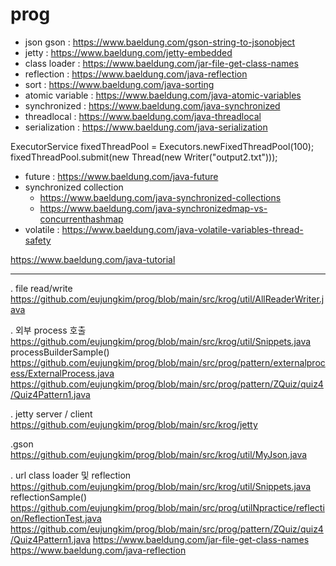 # prog
- json gson : https://www.baeldung.com/gson-string-to-jsonobject
- jetty : https://www.baeldung.com/jetty-embedded
- class loader : https://www.baeldung.com/jar-file-get-class-names
- reflection : https://www.baeldung.com/java-reflection
- sort : https://www.baeldung.com/java-sorting
- atomic variable : https://www.baeldung.com/java-atomic-variables
- synchronized : https://www.baeldung.com/java-synchronized
- threadlocal : https://www.baeldung.com/java-threadlocal
- serialization : https://www.baeldung.com/java-serialization

ExecutorService fixedThreadPool = Executors.newFixedThreadPool(100);
fixedThreadPool.submit(new Thread(new Writer("output2.txt")));

- future : https://www.baeldung.com/java-future
- synchronized collection
  - https://www.baeldung.com/java-synchronized-collections
  - https://www.baeldung.com/java-synchronizedmap-vs-concurrenthashmap
- volatile : https://www.baeldung.com/java-volatile-variables-thread-safety

https://www.baeldung.com/java-tutorial

---
. file read/write
https://github.com/eujungkim/prog/blob/main/src/krog/util/AllReaderWriter.java

. 외부 process 호출
https://github.com/eujungkim/prog/blob/main/src/krog/util/Snippets.java processBuilderSample()
https://github.com/eujungkim/prog/blob/main/src/prog/pattern/externalprocess/ExternalProcess.java
https://github.com/eujungkim/prog/blob/main/src/prog/pattern/ZQuiz/quiz4/Quiz4Pattern1.java

. jetty server / client
https://github.com/eujungkim/prog/blob/main/src/krog/jetty

.gson
https://github.com/eujungkim/prog/blob/main/src/krog/util/MyJson.java

. url class loader 및 reflection
https://github.com/eujungkim/prog/blob/main/src/krog/util/Snippets.java reflectionSample()
https://github.com/eujungkim/prog/blob/main/src/prog/utilNpractice/reflection/ReflectionTest.java
https://github.com/eujungkim/prog/blob/main/src/prog/pattern/ZQuiz/quiz4/Quiz4Pattern1.java
https://www.baeldung.com/jar-file-get-class-names
https://www.baeldung.com/java-reflection
